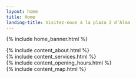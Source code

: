 ```yaml
---
layout: home
title: Home
landing-title: Visitez-nous à la plaza 2 d’Alma
---
```


<!-- Banner -->
{% include home_banner.html %}

<!-- Main -->
<div id="main">

<section id="one">
	<div class="inner">
        {% include content_about.html %}
    </div>
</section>

<section id="two">
	<div class="inner">
        {% include content_services.html %}
    </div>
</section>

<section id="three">
	<div class="inner">
        {% include content_opening_hours.html %}
    </div>
</section>

<section id="four">
	<div class="inner">
        {% include content_map.html %}
    </div>
</section>

</div>

